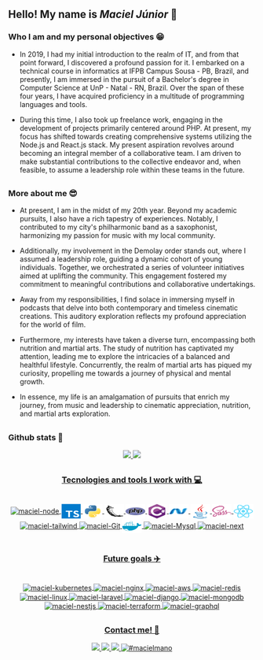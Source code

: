 ## Hello! My name is ***Maciel Júnior*** 🎷


### Who I am and my personal objectives 😁
  - In 2019, I had my initial introduction to the realm of IT, and from that point forward, I discovered a profound passion for it. I embarked on a technical course in informatics at IFPB Campus Sousa - PB, Brazil, and presently, I am immersed in the pursuit of a Bachelor's degree in Computer Science at UnP - Natal - RN, Brazil. Over the span of these four years, I have acquired proficiency in a multitude of programming languages and tools.

- During this time, I also took up freelance work, engaging in the development of projects primarily centered around PHP. At present, my focus has shifted towards creating comprehensive systems utilizing the Node.js and React.js stack. My present aspiration revolves around becoming an integral member of a collaborative team. I am driven to make substantial contributions to the collective endeavor and, when feasible, to assume a leadership role within these teams in the future.

##

### More about me 😎
- At present, I am in the midst of my 20th year. Beyond my academic pursuits, I also have a rich tapestry of experiences. Notably, I contributed to my city's philharmonic band as a saxophonist, harmonizing my passion for music with my local community.

- Additionally, my involvement in the Demolay order stands out, where I assumed a leadership role, guiding a dynamic cohort of young individuals. Together, we orchestrated a series of volunteer initiatives aimed at uplifting the community. This engagement fostered my commitment to meaningful contributions and collaborative undertakings.

- Away from my responsibilities, I find solace in immersing myself in podcasts that delve into both contemporary and timeless cinematic creations. This auditory exploration reflects my profound appreciation for the world of film.

- Furthermore, my interests have taken a diverse turn, encompassing both nutrition and martial arts. The study of nutrition has captivated my attention, leading me to explore the intricacies of a balanced and healthful lifestyle. Concurrently, the realm of martial arts has piqued my curiosity, propelling me towards a journey of physical and mental growth.

- In essence, my life is an amalgamation of pursuits that enrich my journey, from music and leadership to cinematic appreciation, nutrition, and martial arts exploration.

##

### Github stats 🤩

<div align="center">
  	<a href="https://github.com/Maciel64">
 	<img height="180em" src="https://github-readme-stats.vercel.app/api?username=Maciel64&show_icons=true&theme=synthwave&include_all_commits=true&count_private=true"/>
 	<img height="180em" src="https://github-readme-stats.vercel.app/api/top-langs/?username=Maciel64&layout=compact&langs_count=7&theme=synthwave&hide=shell"/>
</div>
  
##

<h3 align="center">Tecnologies and tools I work with 💻</h3>
<div align="center"><br>
  	<img align="center" alt="maciel-node" height="30" width="40" src="https://cdn.jsdelivr.net/gh/devicons/devicon/icons/nodejs/nodejs-original.svg"/>
        <img align="center" alt="maciel-Ts" height="30" width="40" src="https://raw.githubusercontent.com/devicons/devicon/master/icons/typescript/typescript-plain.svg">
        <img align="center" alt="maciel-Python" height="30" width="40" src="https://raw.githubusercontent.com/devicons/devicon/master/icons/python/python-original.svg">
	<img align="center" alt="maciel-Flask" height="30" width="40" src="https://raw.githubusercontent.com/devicons/devicon/master/icons/flask/flask-original.svg"  fill="#FFFFFF">
        <img align="center" alt="maciel-PHP" height="30" width="40" src="https://raw.githubusercontent.com/devicons/devicon/master/icons/php/php-original.svg">
	<img align="center" alt="maciel-Csharp" height="30" width="40" src="https://raw.githubusercontent.com/devicons/devicon/master/icons/csharp/csharp-original.svg">
	<img align="center" alt="maciel-DotNet" height="30" width="40" src="https://raw.githubusercontent.com/devicons/devicon/master/icons/dot-net/dot-net-original.svg">
	<img align="center" alt="maciel-Csharp" height="30" width="40" src="https://raw.githubusercontent.com/devicons/devicon/master/icons/java/java-original.svg">
	<img align="center" alt="maciel-Csharp" height="30" width="40" src="https://raw.githubusercontent.com/devicons/devicon/master/icons/sass/sass-original.svg">
	<img align="center" alt="maciel-React" height="30" width="40" src="https://raw.githubusercontent.com/devicons/devicon/master/icons/react/react-original.svg">
        <img align="center" alt="maciel-tailwind" height="30" width="40" src="https://cdn.jsdelivr.net/gh/devicons/devicon/icons/tailwindcss/tailwindcss-plain.svg" />
	<img align="center" alt="maciel-Git" height="30" width="40" src="https://cdn.jsdelivr.net/gh/devicons/devicon/icons/git/git-original.svg" />
	<img align="center" alt="maciel-docker" height="30" width="40" src="https://raw.githubusercontent.com/devicons/devicon/master/icons/docker/docker-plain.svg">
	<img align="center" alt="maciel-Mysql" height="30" width="40" src="https://cdn.jsdelivr.net/gh/devicons/devicon/icons/mysql/mysql-original.svg" />
	<img align="center" alt="maciel-next" height="30" width="40" src="https://cdn.jsdelivr.net/gh/devicons/devicon/icons/nextjs/nextjs-original.svg" fill="#FFFFFF"/>
</div>
  
<br>
  
<h3 align="center">Future goals ✈️</h3>
<div align="center"><br>
	<img align="center" alt="maciel-kubernetes" height="50" width="70" src="https://cdn.jsdelivr.net/gh/devicons/devicon/icons/kubernetes/kubernetes-plain-wordmark.svg"/>
	<img align="center" alt="maciel-nginx" height="50" width="70" src="https://cdn.jsdelivr.net/gh/devicons/devicon/icons/nginx/nginx-original.svg"/>
  	<img align="center" alt="maciel-aws" height="50" width="70" src="https://cdn.jsdelivr.net/gh/devicons/devicon/icons/amazonwebservices/amazonwebservices-original.svg"/>
	<img align="center" alt="maciel-redis" height="50" width="70" src="https://cdn.jsdelivr.net/gh/devicons/devicon/icons/redis/redis-original.svg"/>
	<img align="center" alt="maciel-linux" height="50" width="70" src="https://cdn.jsdelivr.net/gh/devicons/devicon/icons/linux/linux-original.svg"/>
	<img align="center" alt="maciel-laravel" height="50" width="70" src="https://cdn.jsdelivr.net/gh/devicons/devicon/icons/laravel/laravel-plain.svg"/>
	<img align="center" alt="maciel-django" height="50" width="70" src="https://cdn.jsdelivr.net/gh/devicons/devicon/icons/django/django-plain.svg"/>
	<img align="center" alt="maciel-mongodb" height="50" width="70" src="https://cdn.jsdelivr.net/gh/devicons/devicon/icons/mongodb/mongodb-original.svg"/>
	<img align="center" alt="maciel-nestjs" height="50" width="70" src="https://cdn.jsdelivr.net/gh/devicons/devicon/icons/nestjs/nestjs-plain.svg"/>
	<img align="center" alt="maciel-terraform" height="50" width="70" src="https://cdn.jsdelivr.net/gh/devicons/devicon/icons/terraform/terraform-original.svg"/>
	<img align="center" alt="maciel-graphql" height="50" width="70" src="https://cdn.jsdelivr.net/gh/devicons/devicon/icons/graphql/graphql-plain.svg"/>
</div>

##

 <h3 align="center">Contact me! 💪</h3>
 <div align="center">
	<a href = "mailto:macielsuassuna14@gmail.com" target="_blank">
		<img src="https://img.shields.io/badge/-Gmail-%23333?style=for-the-badge&logo=gmail&logoColor=white">
	</a>
	<a href="https://www.linkedin.com/in/maciel-suassuna/" target="_blank">
		<img src="https://github.com/dheereshagrwal/colored-icons/blob/master/svg/linkedin.svg" width="50px">
	</a>
	<a href="https://www.instagram.com/maciel.sjr" target="_blank">
		<img src="https://github.com/dheereshagrwal/colored-icons/blob/master/svg/instagram.svg" width="50px">
	</a>
	<a href="#macielmano">
		<img src="https://github.com/dheereshagrwal/colored-icons/blob/master/svg/discord.svg" width="50px" title="#macielmano">
	</a>
</div>
